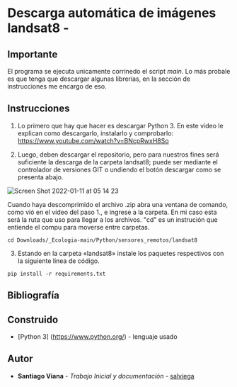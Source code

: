 # Descarga automática de imágenes landsat8 - 


## Importante

El programa se ejecuta unicamente corrinedo el script _main_. Lo más probale es que tenga que descargar algunas librerías, en la sección de instrucciones me encargo de eso. 

## Instrucciones

1. Lo primero que hay que hacer es descargar Python 3. En este vídeo le explican como descargarlo, instalarlo y comprobarlo: https://www.youtube.com/watch?v=BNcpRwxH8So

2. Luego, deben descargar el repositorio, pero para nuestros fines será suficiente la descarga de la carpeta landsat8; puede ser mediante el controlador de versiones GIT o undiendo el botón descargar como se presenta abajo. 

![Screen Shot 2022-01-11 at 05 14 23](https://user-images.githubusercontent.com/90350943/148924682-6f156e4f-0eb0-4156-95ce-8a136dbe7e35.png)

Cuando haya descomprimido el archivo .zip abra una ventana de comando, como vió en el vídeo del paso 1., e ingrese a la carpeta. En mi caso esta será la ruta que uso para llegar a los archivos. "cd" es un instrución que entiende el compu para moverse entre carpetas.

```
cd Downloads/_Ecologia-main/Python/sensores_remotos/landsat8
```

3. Estando en la carpeta «landsat8» instale los paquetes respectivos con la siguiente linea de código.

```
pip install -r requirements.txt
```

## Bibliografía

## Construido

* [Python 3] (https://www.python.org/) - lenguaje usado

## Autor

* **Santiago Viana** - *Trabajo Inicial y documentación* - [salviega](https://github.com/salviega)